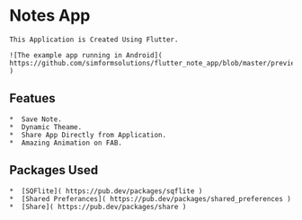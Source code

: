 # Notes App

    This Application is Created Using Flutter.

    ![The example app running in Android]( https://github.com/simformsolutions/flutter_note_app/blob/master/preview/preview.gif )

## Featues 
    *  Save Note.
    *  Dynamic Theame.
    *  Share App Directly from Application.
    *  Amazing Animation on FAB.

## Packages Used
    *  [SQFlite]( https://pub.dev/packages/sqflite )
    *  [Shared Preferances]( https://pub.dev/packages/shared_preferences )
    *  [Share]( https://pub.dev/packages/share )
